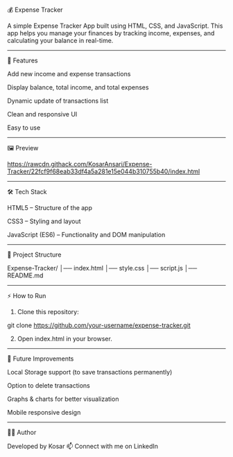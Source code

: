 💰 Expense Tracker

A simple Expense Tracker App built using HTML, CSS, and JavaScript.
This app helps you manage your finances by tracking income, expenses, and calculating your balance in real-time.


---

🚀 Features

Add new income and expense transactions

Display balance, total income, and total expenses

Dynamic update of transactions list

Clean and responsive UI

Easy to use



---

🖼 Preview


https://rawcdn.githack.com/KosarAnsari/Expense-Tracker/22fcf9f68eab33df4a5a281e15e044b310755b40/index.html


---

🛠 Tech Stack

HTML5 – Structure of the app

CSS3 – Styling and layout

JavaScript (ES6) – Functionality and DOM manipulation



---

📂 Project Structure

Expense-Tracker/
│── index.html
│── style.css
│── script.js
│── README.md


---

⚡ How to Run

1. Clone this repository:

git clone https://github.com/your-username/expense-tracker.git


2. Open index.html in your browser.




---

📌 Future Improvements

Local Storage support (to save transactions permanently)

Option to delete transactions

Graphs & charts for better visualization

Mobile responsive design



---

👨‍💻 Author

Developed by Kosar
📫 Connect with me on LinkedIn

